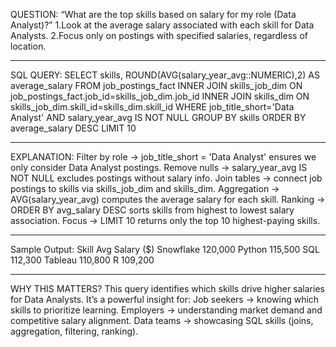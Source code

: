 QUESTION:
“What are the top skills based on salary for my role (Data Analyst)?”
1.Look at the average salary associated with each skill for Data Analysts.
2.Focus only on postings with specified salaries, regardless of location.
************************************************************************
SQL QUERY:
SELECT skills,
        ROUND(AVG(salary_year_avg::NUMERIC),2) AS average_salary
FROM 
        job_postings_fact
INNER JOIN skills_job_dim ON job_postings_fact.job_id=skills_job_dim.job_id
INNER JOIN skills_dim ON skills_job_dim.skill_id=skills_dim.skill_id
WHERE 
        job_title_short='Data Analyst' AND 
        salary_year_avg IS NOT NULL
GROUP BY 
        skills
ORDER BY 
        average_salary DESC
LIMIT 10
************************************************************************
EXPLANATION:
Filter by role → job_title_short = 'Data Analyst' ensures we only consider Data Analyst postings.
Remove nulls → salary_year_avg IS NOT NULL excludes postings without salary info.
Join tables → connect job postings to skills via skills_job_dim and skills_dim.
Aggregation → AVG(salary_year_avg) computes the average salary for each skill.
Ranking → ORDER BY avg_salary DESC sorts skills from highest to lowest salary association.
Focus → LIMIT 10 returns only the top 10 highest-paying skills.
************************************************************************
Sample Output:
Skill		Avg Salary ($)
Snowflake	120,000
Python		115,500
SQL		112,300
Tableau		110,800
R		109,200
************************************************************************
WHY THIS MATTERS?
This query identifies which skills drive higher salaries for Data Analysts.
It’s a powerful insight for:
Job seekers → knowing which skills to prioritize learning.
Employers → understanding market demand and competitive salary alignment.
Data teams → showcasing SQL skills (joins, aggregation, filtering, ranking).